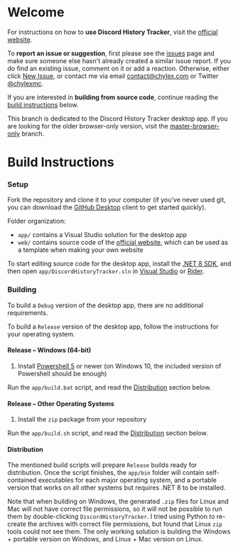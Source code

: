 # Welcome

For instructions on how to **use Discord History Tracker**, visit the [official website](https://dht.chylex.com).

To **report an issue or suggestion**, first please see the [issues](https://github.com/chylex/Discord-History-Tracker/issues) page and make sure someone else hasn't already created a similar issue report. If you do find an existing issue, comment on it or add a reaction. Otherwise, either click [New Issue](https://github.com/chylex/Discord-History-Tracker/issues/new), or contact me via email [contact@chylex.com](mailto:contact@chylex.com) or Twitter [@chylexmc](https://twitter.com/chylexmc).

If you are interested in **building from source code**, continue reading the [build instructions](#Build-Instructions) below.

This branch is dedicated to the Discord History Tracker desktop app. If you are looking for the older browser-only version, visit the [master-browser-only](https://github.com/chylex/Discord-History-Tracker/tree/master-browser-only) branch.

# Build Instructions

### Setup

Fork the repository and clone it to your computer (if you've never used git, you can download the [GitHub Desktop](https://desktop.github.com) client to get started quickly).

Folder organization:
* `app/` contains a Visual Studio solution for the desktop app
* `web/` contains source code of the [official website](https://dht.chylex.com), which can be used as a template when making your own website

To start editing source code for the desktop app, install the [.NET 8 SDK](https://dotnet.microsoft.com/en-us/download/dotnet/8.0), and then open `app/DiscordHistoryTracker.sln` in [Visual Studio](https://visualstudio.microsoft.com/downloads/) or [Rider](https://www.jetbrains.com/rider/).

### Building

To build a `Debug` version of the desktop app, there are no additional requirements.

To build a `Release` version of the desktop app, follow the instructions for your operating system.

#### Release – Windows (64-bit)

1. Install [Powershell 5](https://docs.microsoft.com/en-us/powershell/scripting/install/installing-powershell-on-windows) or newer (on Windows 10, the included version of Powershell should be enough)

Run the `app/build.bat` script, and read the [Distribution](#distribution) section below.

#### Release – Other Operating Systems

1. Install the `zip` package from your repository

Run the `app/build.sh` script, and read the [Distribution](#distribution) section below.

#### Distribution

The mentioned build scripts will prepare `Release` builds ready for distribution. Once the script finishes, the `app/bin` folder will contain self-contained executables for each major operating system, and a portable version that works on all other systems but requires .NET 8 to be installed.

Note that when building on Windows, the generated `.zip` files for Linux and Mac will not have correct file permissions, so it will not be possible to run them by double-clicking `DiscordHistoryTracker`. I tried using Python to re-create the archives with correct file permissions, but found that Linux `zip` tools could not see them. The only working solution is building the Windows + portable version on Windows, and Linux + Mac version on Linux.

